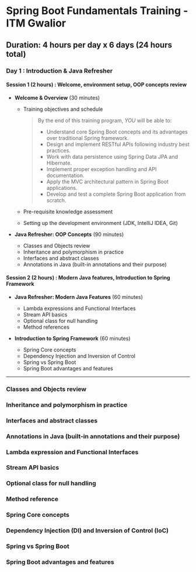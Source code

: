 # Spring Boot Fundamentals Training - ITM Gwalior

## **Duration**: 4 hours per day x 6 days (24 hours total)

### Day 1 : Introduction & Java Refresher

#### Session 1 (2 hours) : Welcome, environment setup, OOP concepts review

* **Welcome & Overview** (30 minutes)
  * Training objectives and schedule  

    > By the end of this training program, _YOU_ will be able to:
    > * Understand core Spring Boot concepts and its advantages over traditional Spring framework.
    > * Design and implement RESTful APIs following industry best practices.
    > * Work with data persistence using Spring Data JPA and Hibernate.
    > * Implement proper exception handling and API documentation.
    > * Apply the MVC architectural pattern in Spring Boot applications.
    > * Develop and test a complete Spring Boot application from scratch.

  * Pre-requisite knowledge assessment
  * Setting up the development environment (JDK, IntelliJ IDEA, Git)


* **Java Refresher: OOP Concepts** (90 minutes)
  * Classes and Objects review
  * Inheritance and polymorphism in practice
  * Interfaces and abstract classes
  * Annotations in Java (built-in annotations and their purpose)

#### Session 2 (2 hours) : Modern Java features, Introduction to Spring Framework

* **Java Refresher: Modern Java Features** (60 minutes)
    * Lambda expressions and Functional Interfaces
    * Stream API basics
    * Optional class for null handling
    * Method references


* **Introduction to Spring Framework** (60 minutes)
    * Spring Core concepts
    * Dependency Injection and Inversion of Control
    * Spring vs Spring Boot
    * Spring Boot advantages and features


---

### Classes and Objects review

### Inheritance and polymorphism in practice

### Interfaces and abstract classes

### Annotations in Java (built-in annotations and their purpose)

### Lambda expression and Functional Interfaces

### Stream API basics

### Optional class for null handling

### Method reference

### Spring Core concepts

### Dependency Injection (DI) and Inversion of Control (IoC)

### Spring vs Spring Boot

### Spring Boot advantages and features